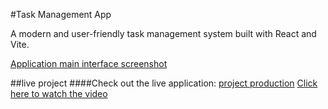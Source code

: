 #Task Management App

A modern and user-friendly task management system built with React and Vite.

[Application main interface screenshot](https://github.com/asmaaelnaggar/Task_Management_System_with_React/blob/main/src/assets/images/Screenshot_84.png?raw=true)

##live project
####Check out the live application:
[project production](https://github.com/asmaaelnaggar/Task_Management_System_with_React/edit/main/README.md)
[Click here to watch the video](https://1drv.ms/v/c/765be7b3ce358696/EUUuKOE6kRZMvpJYGrMzvWIBT0DmT_crX0pGwNeZv4EDgA?e=wnUn0d)





